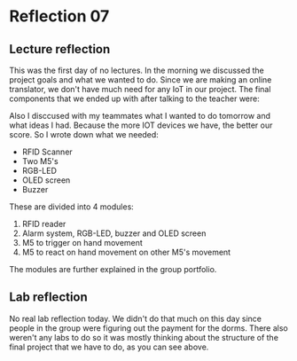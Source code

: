 # Reflection 07

## Lecture reflection

This was the first day of no lectures. In the morning we discussed the project goals and what we wanted to do. Since we are making an online translator, we don't have much need for any IoT in our project. The final components that we ended up with after talking to the teacher were:

Also I disccused with my teammates what I wanted to do tomorrow and what ideas I had. Because the more IOT devices we have, the better our score. So I wrote down what we needed:

- RFID Scanner
- Two M5's
- RGB-LED
- OLED screen
- Buzzer

These are divided into 4 modules:

1. RFID reader
2. Alarm system, RGB-LED, buzzer and OLED screen
3. M5 to trigger on hand movement
4. M5 to react on hand movement on other M5's movement

The modules are further explained in the group portfolio.


## Lab reflection
No real lab reflection today. We didn't do that much on this day since people in the group were figuring out the payment for the dorms. There also weren't any labs to do so it was mostly thinking about the structure of the final project that we have to do, as you can see above.







